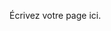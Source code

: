 <!--
.. title: index
.. slug: index
.. date: 2024-12-30 14:09:55 UTC+01:00
.. tags: 
.. category: 
.. link: 
.. description: 
.. type: text
-->

Écrivez votre page ici.
